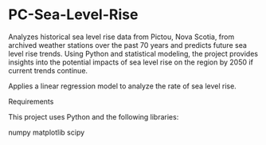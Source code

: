 # PC-Sea-Level-Rise
Analyzes historical sea level rise data from Pictou, Nova Scotia, from archived weather stations over the past 70 years and predicts future sea level rise trends. Using Python and statistical modeling, the project provides insights into the potential impacts of sea level rise on the region by 2050 if current trends continue.

Applies a linear regression model to analyze the rate of sea level rise.

Requirements

This project uses Python and the following libraries:

numpy
matplotlib
scipy
